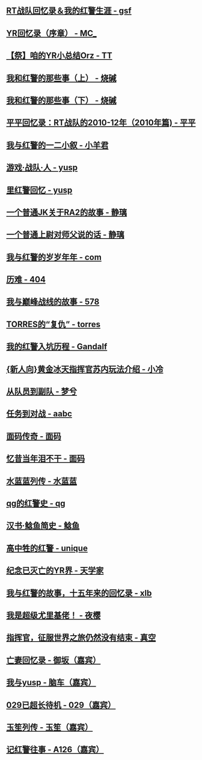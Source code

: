 ## [RT战队回忆录＆我的红警生涯 - gsf](articles/gsf1.md)

## [YR回忆录（序章） - MC_](articles/mc.md)

## [【祭】咱的YR小总结Orz - TT](articles/TT1.md)

## [我和红警的那些事（上） - 烧碱](articles/shaojian.md)

## [我和红警的那些事（下） - 烧碱](articles/shaojian-2.md)

## [平平回忆录：RT战队的2010-12年（2010年篇) - 平平](articles/PingPing1.md)

## [我与红警的一二小叙 - 小羊君](articles/xiaoyangjun.md)

## [游戏·战队·人 - yusp](articles/yusp.md)

## [里红警回忆 - yusp](articles/yusp2.md)

## [一个普通JK关于RA2的故事 - 静璃](articles/jingli.md)

## [一个普通上尉对师父说的话 - 静璃](articles/jingli-2.md)

## [我与红警的岁岁年年 - com](articles/com.md)

## [历难 - 404](articles/404.md)

## [我与巅峰战线的故事 - 578](articles/578.md)

## [TORRES的“复仇” - torres](articles/torres.md)

## [我的红警入坑历程 - Gandalf](articles/gandaofu.md)

## [{新人向}黄金冰天指挥官苏内玩法介绍 - 小冷](articles/xiaoleng.md)

## [从队员到副队 - 梦兮](articles/mengxi.md)

## [任务到对战 - aabc](articles/aabc.md)

## [面码传奇 - 面码](articles/mianma.md)

## [忆昔当年泪不干 - 面码](articles/mianma2.md)

## [水蓝蓝列传 - 水蓝蓝](articles/shuilanlan.md)

## [qg的红警史 - qg](articles/qg.md)

## [汉书·鲶鱼简史 - 鲶鱼](articles/nianyu.md)

## [高中牲的红警 - unique](articles/unique.md)

## [纪念已灭亡的YR界 - 天学家](articles/txj1.md)

## [我与红警的故事，十五年来的回忆录 - xlb](articles/xlb1.md)

## [我是超级尤里基佬！ - 夜樱](articles/yeying.md)

## [指挥官，征服世界之旅仍然没有结束 - 真空](articles/zhenkong.md)

## [亡妻回忆录 - 御坂（嘉宾）](articles/yuban.md)

## [我与yusp - 脑车（嘉宾）](articles/naoche.md)

## [029已超长待机 - 029（嘉宾）](articles/029.md)

## [玉笙列传 - 玉笙（嘉宾）](articles/yusheng.md)

## [记红警往事 - A126（嘉宾）](articles/A126.md)
